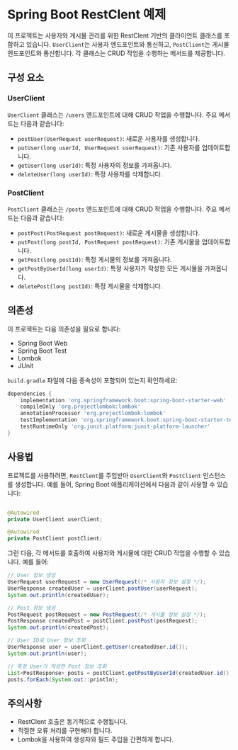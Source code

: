 # Spring Boot RestClent 예제

이 프로젝트는 사용자와 게시물 관리를 위한 RestClent 기반의 클라이언트 클래스를 포함하고 있습니다. `UserClient`는 사용자 엔드포인트와 통신하고, `PostClient`는 게시물 엔드포인트와 통신합니다. 각 클래스는 CRUD 작업을 수행하는 메서드를
제공합니다.

## 구성 요소

### UserClient

`UserClient` 클래스는 `/users` 엔드포인트에 대해 CRUD 작업을 수행합니다. 주요 메서드는 다음과 같습니다:

- `postUser(UserRequest userRequest)`: 새로운 사용자를 생성합니다.
- `putUser(long userId, UserRequest userRequest)`: 기존 사용자를 업데이트합니다.
- `getUser(long userId)`: 특정 사용자의 정보를 가져옵니다.
- `deleteUser(long userId)`: 특정 사용자를 삭제합니다.

### PostClient

`PostClient` 클래스는 `/posts` 엔드포인트에 대해 CRUD 작업을 수행합니다. 주요 메서드는 다음과 같습니다:

- `postPost(PostRequest postRequest)`: 새로운 게시물을 생성합니다.
- `putPost(long postId, PostRequest postRequest)`: 기존 게시물을 업데이트합니다.
- `getPost(long postId)`: 특정 게시물의 정보를 가져옵니다.
- `getPostByUserId(long userId)`: 특정 사용자가 작성한 모든 게시물을 가져옵니다.
- `deletePost(long postId)`: 특정 게시물을 삭제합니다.

## 의존성

이 프로젝트는 다음 의존성을 필요로 합니다:

- Spring Boot Web
- Spring Boot Test
- Lombok
- JUnit

`build.gradle` 파일에 다음 종속성이 포함되어 있는지 확인하세요:

```groovy
dependencies {
    implementation 'org.springframework.boot:spring-boot-starter-web'
    compileOnly 'org.projectlombok:lombok'
    annotationProcessor 'org.projectlombok:lombok'
    testImplementation 'org.springframework.boot:spring-boot-starter-test'
    testRuntimeOnly 'org.junit.platform:junit-platform-launcher'
}
```

## 사용법

프로젝트를 사용하려면, `RestClent`를 주입받아 `UserClient`와 `PostClient` 인스턴스를 생성합니다. 예를 들어, Spring Boot 애플리케이션에서 다음과 같이 사용할 수 있습니다:

```java

@Autowired
private UserClient userClient;

@Autowired
private PostClient postClient;
```

그런 다음, 각 메서드를 호출하여 사용자와 게시물에 대한 CRUD 작업을 수행할 수 있습니다. 예를 들어:

```java
// User 정보 생성
UserRequest userRequest = new UserRequest(/* 사용자 정보 설정 */);
UserResponse createdUser = userClient.postUser(userRequest);
System.out.println(createdUser);

// Post 정보 생성
PostRequest postRequest = new PostRequest(/* 게시물 정보 설정 */);
PostResponse createdPost = postClient.postPost(postRequest);
System.out.println(createdPost);

// User ID로 User 정보 조회
UserResponse user = userClient.getUser(createdUser.id());
System.out.println(user);

// 특정 User가 작성한 Post 정보 조회
List<PostResponse> posts = postClient.getPostByUserId(createdUser.id());
posts.forEach(System.out::println);
```

## 주의사항

- RestClent 호출은 동기적으로 수행됩니다.
- 적절한 오류 처리를 구현해야 합니다.
- Lombok을 사용하여 생성자와 필드 주입을 간편하게 합니다.